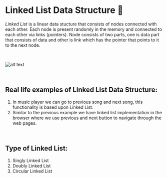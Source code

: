 # **Linked List Data Structure**  :train:
*Linked List* is a linear data stucture that consists of nodes connected with each other. Each node is present randomly in the memory and connected to each other via links (pointers).
Node consists of two parts, one is data part that consists of data and other is link which has the pointer that points to it to the next node.

<br>

![alt text](https://www.journaldev.com/wp-content/uploads/2019/06/Node.jpg.webp "Linked List Node")

<br>

## Real life examples of Linked List Data Structure:
1. In music player we can go to previous song and next song, this functionality is based upon Linked List.
2. Similar to the previous example we have linked list implementation in the browser where we use previous and next button to navigate through the web pages.

<br>

## Type of Linked List:
1. Singly Linked List
2. Doubly Linked List
3. Circular Linked List